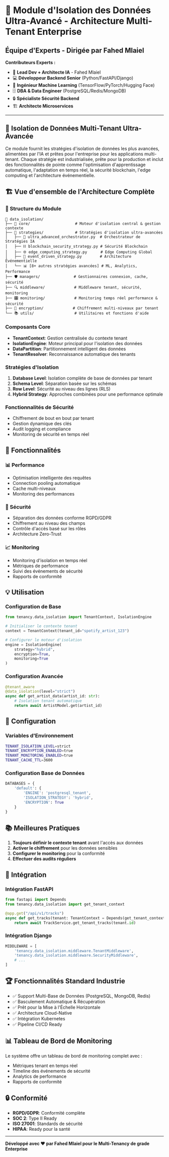 # 🎯 Module d'Isolation des Données Ultra-Avancé - Architecture Multi-Tenant Enterprise

## Équipe d'Experts - Dirigée par **Fahed Mlaiel**

**Contributeurs Experts :**
- 🧠 **Lead Dev + Architecte IA** - Fahed Mlaiel
- 💻 **Développeur Backend Senior** (Python/FastAPI/Django)
- 🤖 **Ingénieur Machine Learning** (TensorFlow/PyTorch/Hugging Face)  
- 🗄️ **DBA & Data Engineer** (PostgreSQL/Redis/MongoDB)
- 🔒 **Spécialiste Sécurité Backend**
- 🏗️ **Architecte Microservices**

---

## 🚀 Isolation de Données Multi-Tenant Ultra-Avancée

Ce module fournit les stratégies d'isolation de données les plus avancées, alimentées par l'IA et prêtes pour l'entreprise pour les applications multi-tenant. Chaque stratégie est industrialisée, prête pour la production et inclut des fonctionnalités de pointe comme l'optimisation d'apprentissage automatique, l'adaptation en temps réel, la sécurité blockchain, l'edge computing et l'architecture événementielle.

## 🏗️ Vue d'ensemble de l'Architecture Complète

### 📁 Structure du Module
```
📁 data_isolation/
├── 🧠 core/                    # Moteur d'isolation central & gestion contexte
├── 🎯 strategies/              # Stratégies d'isolation ultra-avancées
│   ├── 🤖 ultra_advanced_orchestrator.py  # Orchestrateur de Stratégies IA
│   ├── ⛓️ blockchain_security_strategy.py # Sécurité Blockchain
│   ├── 🌐 edge_computing_strategy.py      # Edge Computing Global
│   ├── 🔄 event_driven_strategy.py        # Architecture Événementielle
│   └── 📊 [8+ autres stratégies avancées] # ML, Analytics, Performance
├── 🛡️ managers/               # Gestionnaires connexion, cache, sécurité
├── 🔍 middleware/             # Middleware tenant, sécurité, monitoring
├── 🎛️ monitoring/             # Monitoring temps réel performance & sécurité
├── 🔐 encryption/             # Chiffrement multi-niveaux par tenant
└── 📚 utils/                  # Utilitaires et fonctions d'aide
```

### Composants Core
- **TenantContext**: Gestion centralisée du contexte tenant
- **IsolationEngine**: Moteur principal pour l'isolation des données
- **DataPartition**: Partitionnement intelligent des données
- **TenantResolver**: Reconnaissance automatique des tenants

### Stratégies d'Isolation
1. **Database Level**: Isolation complète de base de données par tenant
2. **Schema Level**: Séparation basée sur les schémas
3. **Row Level**: Sécurité au niveau des lignes (RLS)
4. **Hybrid Strategy**: Approches combinées pour une performance optimale

### Fonctionnalités de Sécurité
- Chiffrement de bout en bout par tenant
- Gestion dynamique des clés
- Audit logging et compliance
- Monitoring de sécurité en temps réel

## 🚀 Fonctionnalités

### 📊 Performance
- Optimisation intelligente des requêtes
- Connection pooling automatique
- Cache multi-niveaux
- Monitoring des performances

### 🔐 Sécurité
- Séparation des données conforme RGPD/GDPR
- Chiffrement au niveau des champs
- Contrôle d'accès basé sur les rôles
- Architecture Zero-Trust

### 📈 Monitoring
- Monitoring d'isolation en temps réel
- Métriques de performance
- Suivi des événements de sécurité
- Rapports de conformité

## 💡 Utilisation

### Configuration de Base
```python
from tenancy.data_isolation import TenantContext, IsolationEngine

# Initialiser le contexte tenant
context = TenantContext(tenant_id="spotify_artist_123")

# Configurer le moteur d'isolation
engine = IsolationEngine(
    strategy="hybrid",
    encryption=True,
    monitoring=True
)
```

### Configuration Avancée
```python
@tenant_aware
@data_isolation(level="strict")
async def get_artist_data(artist_id: str):
    # Isolation tenant automatique
    return await ArtistModel.get(artist_id)
```

## 🔧 Configuration

### Variables d'Environnement
```bash
TENANT_ISOLATION_LEVEL=strict
TENANT_ENCRYPTION_ENABLED=true
TENANT_MONITORING_ENABLED=true
TENANT_CACHE_TTL=3600
```

### Configuration Base de Données
```python
DATABASES = {
    'default': {
        'ENGINE': 'postgresql_tenant',
        'ISOLATION_STRATEGY': 'hybrid',
        'ENCRYPTION': True
    }
}
```

## 📚 Meilleures Pratiques

1. **Toujours définir le contexte tenant** avant l'accès aux données
2. **Activer le chiffrement** pour les données sensibles
3. **Configurer le monitoring** pour la conformité
4. **Effectuer des audits réguliers**

## 🔗 Intégration

### Intégration FastAPI
```python
from fastapi import Depends
from tenancy.data_isolation import get_tenant_context

@app.get("/api/v1/tracks")
async def get_tracks(tenant: TenantContext = Depends(get_tenant_context)):
    return await TrackService.get_tenant_tracks(tenant.id)
```

### Intégration Django
```python
MIDDLEWARE = [
    'tenancy.data_isolation.middleware.TenantMiddleware',
    'tenancy.data_isolation.middleware.SecurityMiddleware',
    # ...
]
```

## 🏆 Fonctionnalités Standard Industrie

- ✅ Support Multi-Base de Données (PostgreSQL, MongoDB, Redis)
- ✅ Basculement Automatique & Récupération
- ✅ Prêt pour la Mise à l'Échelle Horizontale
- ✅ Architecture Cloud-Native
- ✅ Intégration Kubernetes
- ✅ Pipeline CI/CD Ready

## 📊 Tableau de Bord de Monitoring

Le système offre un tableau de bord de monitoring complet avec :
- Métriques tenant en temps réel
- Timeline des événements de sécurité
- Analytics de performance
- Rapports de conformité

## 🔒 Conformité

- **RGPD/GDPR**: Conformité complète
- **SOC 2**: Type II Ready
- **ISO 27001**: Standards de sécurité
- **HIPAA**: Ready pour la santé

---

**Développé avec ❤️ par Fahed Mlaiel pour le Multi-Tenancy de grade Enterprise**
